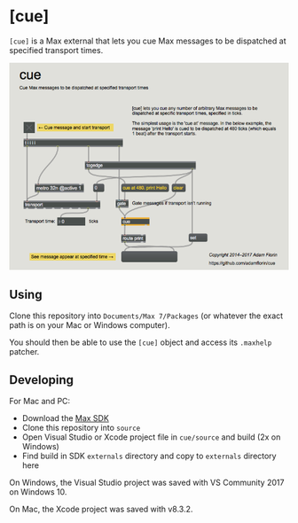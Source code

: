 # [cue]

`[cue]` is a Max external that lets you cue Max messages
to be dispatched at specified transport times.

![.maxhelp](image.png)

## Using

Clone this repository into `Documents/Max 7/Packages` (or whatever the exact
path is on your Mac or Windows computer).

You should then be able to use the `[cue]` object and access its `.maxhelp`
patcher.

## Developing

For Mac and PC:

- Download the [Max SDK](https://github.com/Cycling74/max-sdk)
- Clone this repository into `source`
- Open Visual Studio or Xcode project file in `cue/source` and build
  (2x on Windows)
- Find build in SDK `externals` directory and copy to `externals` directory here

On Windows, the Visual Studio project was saved with VS Community 2017 on Windows 10.

On Mac, the Xcode project was saved with v8.3.2.
